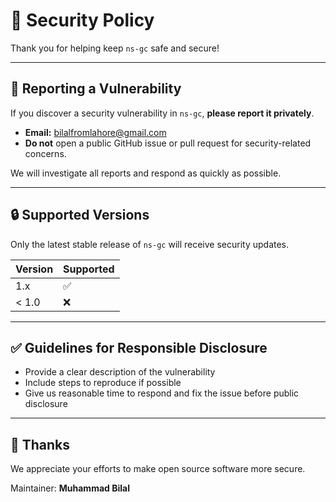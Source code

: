 # 🔐 Security Policy

Thank you for helping keep `ns-gc` safe and secure!

---

## 📢 Reporting a Vulnerability

If you discover a security vulnerability in `ns-gc`, **please report it privately**.

- **Email:** bilalfromlahore@gmail.com
- **Do not** open a public GitHub issue or pull request for security-related concerns.

We will investigate all reports and respond as quickly as possible.

---

## 🔒 Supported Versions

Only the latest stable release of `ns-gc` will receive security updates.

| Version | Supported |
|---------|-----------|
| 1.x     | ✅         |
| < 1.0   | ❌         |

---

## ✅ Guidelines for Responsible Disclosure

- Provide a clear description of the vulnerability
- Include steps to reproduce if possible
- Give us reasonable time to respond and fix the issue before public disclosure

---

## 🙏 Thanks

We appreciate your efforts to make open source software more secure.

Maintainer: **Muhammad Bilal**
